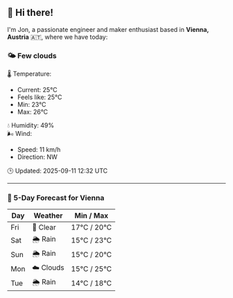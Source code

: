 ## 👋 Hi there!

I'm Jon, a passionate engineer and maker enthusiast based in **Vienna, Austria** 🇦🇹, where we have today:

### 🌤️ Few clouds 

🌡️ Temperature: 
* Current: 25°C
* Feels like: 25°C
* Min: 23°C 
* Max: 26°C  

💧 Humidity: 49%  
🌬️ Wind: 
* Speed: 11 km/h 
* Direction: NW  

🕒 Updated: 2025-09-11 12:32 UTC

---

### 📅 5-Day Forecast for Vienna

| Day | Weather | Min / Max |
|-----|---------|------------|
| Fri | 🌙 Clear | 17°C / 20°C |
| Sat | 🌦️ Rain | 15°C / 23°C |
| Sun | 🌦️ Rain | 15°C / 20°C |
| Mon | ☁️ Clouds | 15°C / 25°C |
| Tue | 🌦️ Rain | 14°C / 18°C |
